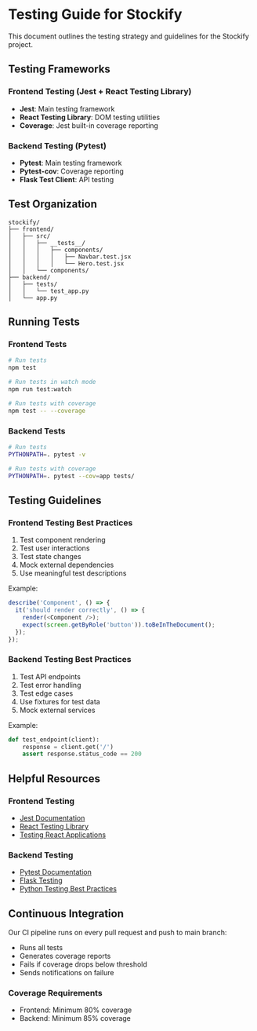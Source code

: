 # Testing Guide for Stockify

This document outlines the testing strategy and guidelines for the Stockify project.

## Testing Frameworks

### Frontend Testing (Jest + React Testing Library)
- **Jest**: Main testing framework
- **React Testing Library**: DOM testing utilities
- **Coverage**: Jest built-in coverage reporting

### Backend Testing (Pytest)
- **Pytest**: Main testing framework
- **Pytest-cov**: Coverage reporting
- **Flask Test Client**: API testing

## Test Organization

```
stockify/
├── frontend/
│   ├── src/
│   │   ├── __tests__/
│   │   │   ├── components/
│   │   │   │   ├── Navbar.test.jsx
│   │   │   │   └── Hero.test.jsx
│   │   └── components/
├── backend/
│   ├── tests/
│   │   └── test_app.py
│   └── app.py
```

## Running Tests

### Frontend Tests
```bash
# Run tests
npm test

# Run tests in watch mode
npm run test:watch

# Run tests with coverage
npm test -- --coverage
```

### Backend Tests
```bash
# Run tests
PYTHONPATH=. pytest -v

# Run tests with coverage
PYTHONPATH=. pytest --cov=app tests/
```

## Testing Guidelines

### Frontend Testing Best Practices
1. Test component rendering
2. Test user interactions
3. Test state changes
4. Mock external dependencies
5. Use meaningful test descriptions

Example:
```javascript
describe('Component', () => {
  it('should render correctly', () => {
    render(<Component />);
    expect(screen.getByRole('button')).toBeInTheDocument();
  });
});
```

### Backend Testing Best Practices
1. Test API endpoints
2. Test error handling
3. Test edge cases
4. Use fixtures for test data
5. Mock external services

Example:
```python
def test_endpoint(client):
    response = client.get('/')
    assert response.status_code == 200
```

## Helpful Resources

### Frontend Testing
- [Jest Documentation](https://jestjs.io/docs/getting-started)
- [React Testing Library](https://testing-library.com/docs/react-testing-library/intro/)
- [Testing React Applications](https://reactjs.org/docs/testing.html)

### Backend Testing
- [Pytest Documentation](https://docs.pytest.org/)
- [Flask Testing](https://flask.palletsprojects.com/en/2.0.x/testing/)
- [Python Testing Best Practices](https://docs.python-guide.org/writing/tests/)

## Continuous Integration

Our CI pipeline runs on every pull request and push to main branch:
- Runs all tests
- Generates coverage reports
- Fails if coverage drops below threshold
- Sends notifications on failure

### Coverage Requirements
- Frontend: Minimum 80% coverage
- Backend: Minimum 85% coverage 